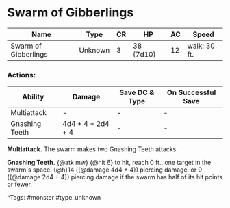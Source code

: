 # Swarm of Gibberlings

| Name | Type | CR | HP | AC | Speed |
|------|------|----|----|----|-------|
| Swarm of Gibberlings | Unknown | 3 | 38 (7d10) | 12 | walk: 30 ft. |

### Actions:

| Ability | Damage | Save DC & Type | On Successful Save |
|---------|--------|----------------|--------------------|
| Multiattack | - | - | - |
| Gnashing Teeth | 4d4 + 4 + 2d4 + 4 | - | - |


**Multiattack.** The swarm makes two Gnashing Teeth attacks.

**Gnashing Teeth.** {@atk mw} {@hit 6} to hit, reach 0 ft., one target in the swarm's space. {@h}14 ({@damage 4d4 + 4}) piercing damage, or 9 ({@damage 2d4 + 4}) piercing damage if the swarm has half of its hit points or fewer.

^Tags: #monster #type_unknown
